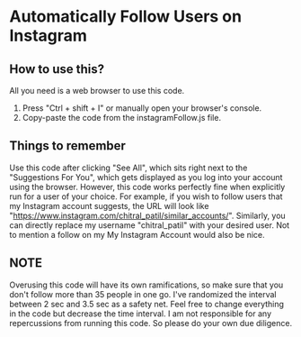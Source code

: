 # Automatically Follow Users on Instagram
## How to use this?
All you need is a web browser to use this code.
1. Press "Ctrl + shift + I" or manually open your browser's console.
2. Copy-paste the code from the instagramFollow.js file.

## Things to remember
Use this code after clicking "See All", which sits right next to the "Suggestions For You", which gets displayed as you log into your account using the browser. However, this code works perfectly fine when explicitly run for a user of your choice. For example, if you wish to follow users that my Instagram account suggests, the URL will look like "https://www.instagram.com/chitral_patil/similar_accounts/". Similarly, you can directly replace my username "chitral_patil" with your desired user. Not to mention a follow on my My Instagram Account would also be nice.

## NOTE
Overusing this code will have its own ramifications, so make sure that you don't follow more than 35 people in one go. I've randomized the interval between 2 sec and 3.5 sec as a safety net. Feel free to change everything in the code but decrease the time interval. I am not responsible for any repercussions from running this code. So please do your own due diligence.
